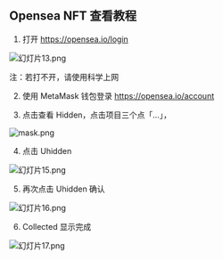 ## Opensea NFT 查看教程





1. 打开 https://opensea.io/login



![幻灯片13.png](https://s2.loli.net/2022/02/15/LjApYUMahiEcJ8G.png)


注：若打不开，请使用科学上网

2. 使用 MetaMask 钱包登录 https://opensea.io/account 

3. 点击查看 Hidden，点击项目三个点「…」，



![mask.png](https://s2.loli.net/2022/02/15/XbQsteaN6TvBVR4.png)

4. 点击 Uhidden

![幻灯片15.png](https://s2.loli.net/2022/02/15/aFC9xSsk4UIWHpQ.png)







5. 再次点击 Uhidden 确认



![幻灯片16.png](https://s2.loli.net/2022/02/15/hk6WgLz9Rq5FMYZ.png)

6.  Collected 显示完成

![幻灯片17.png](https://s2.loli.net/2022/02/15/cSOnY7UygokFdHK.png)